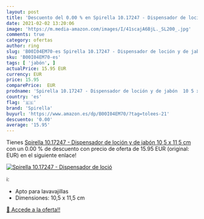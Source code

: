 ```yaml
---
layout: post
title: 'Descuento del 0.00 % en Spirella 10.17247 - Dispensador de loció'
date: 2021-02-02 13:20:06
image: 'https://m.media-amazon.com/images/I/41scajA6BjL._SL200_.jpg'
comments: true
category: ofertas
author: ring
slug: 'B00I04EM70-es Spirella 10.17247 - Dispensador de loción y de jabón 10 5...'
sku: 'B00I04EM70-es'
tags: [ 'jabón', ]
actualPrice: 15.95 EUR
currency: EUR
price: 15.95
comparePrice:  EUR
prodname: 'Spirella 10.17247 - Dispensador de loción y de jabón  10 5 x 11 5 cm'
country: 'es'
flag: '🇪🇸'
brand: 'Spirella'
buyurl: 'https://www.amazon.es/dp/B00I04EM70/?tag=tolees-21'
descuento: '0.00'
average: '15.95'
---
```


Tienes [Spirella 10.17247 - Dispensador de loción y de jabón  10 5 x 11 5 cm](https://www.amazon.es/dp/B00I04EM70/?tag=tolees-21) con un 0.00 % de descuento con precio de oferta de 15.95 EUR (original:  EUR) en el siguiente enlace!

[![Spirella 10.17247 - Dispensador de loció](https://m.media-amazon.com/images/I/41scajA6BjL._SL200_.jpg)](https://www.amazon.es/dp/B00I04EM70/?tag=tolees-21)

ℹ️:

- Apto para lavavajillas
- Dimensiones: 10,5 x 11,5 cm

[🛒 Accede a la oferta!!](https://www.amazon.es/dp/B00I04EM70/?tag=tolees-21)

